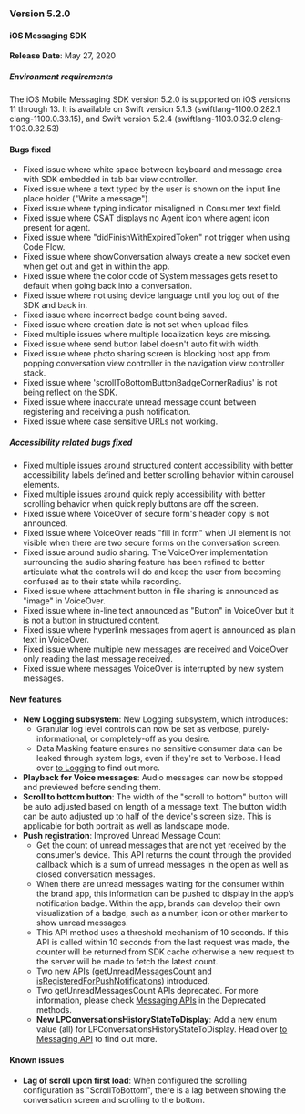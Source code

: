### Version 5.2.0
#### iOS Messaging SDK

**Release Date**: May 27, 2020

##### Environment requirements

The iOS Mobile Messaging SDK version 5.2.0 is supported on iOS versions 11 through 13. It is available on Swift version 5.1.3 (swiftlang-1100.0.282.1 clang-1100.0.33.15), and Swift version 5.2.4 (swiftlang-1103.0.32.9 clang-1103.0.32.53)

#### Bugs fixed

* Fixed issue where white space between keyboard and message area with SDK embedded in tab bar view controller.
* Fixed issue where a text typed by the user is shown on the input line place holder ("Write a message").
* Fixed issue where typing indicator misaligned in Consumer text field.
* Fixed issue where CSAT displays no Agent icon where agent icon present for agent.
* Fixed issue where "didFinishWithExpiredToken" not trigger when using Code Flow.
* Fixed issue where showConversation always create a new socket even when get out and get in within the app.
* Fixed issue where the color code of System messages gets reset to default when going back into a conversation.
* Fixed issue where not using device language until you log out of the SDK and back in.
* Fixed issue where incorrect badge count being saved.
* Fixed issue where creation date is not set when upload files.
* Fixed multiple issues where multiple localization keys are missing.
* Fixed issue where send button label doesn't auto fit with width.
* Fixed issue where photo sharing screen is blocking host app from popping conversation view controller in the navigation view controller stack.
* Fixed issue where 'scrollToBottomButtonBadgeCornerRadius' is not being reflect on the SDK.
* Fixed issue where inaccurate unread message count between registering and receiving a push notification.
* Fixed issue where case sensitive URLs not working.

##### Accessibility related bugs fixed

* Fixed multiple issues around structured content accessibility with better accessibility labels defined and better scrolling behavior within carousel elements.
* Fixed multiple issues around quick reply accessibility with better scrolling behavior when quick reply buttons are off the screen.
* Fixed issue where VoiceOver of secure form's header copy is not announced.
* Fixed issue where VoiceOver reads "fill in form" when UI element is not visible when there are two secure forms on the conversation screen.
* Fixed issue around audio sharing. The VoiceOver implementation surrounding the audio sharing feature has been refined to better articulate what the controls will do and keep the user from becoming confused as to their state while recording.
* Fixed issue where attachment button in file sharing is announced as "image" in VoiceOver.
* Fixed issue where in-line text announced as "Button" in VoiceOver but it is not a button in structured content.
* Fixed issue where hyperlink messages from agent is announced as plain text in VoiceOver.
* Fixed issue where multiple new messages are received and VoiceOver only reading the last message received.
* Fixed issue where messages VoiceOver is interrupted by new system messages.

#### New features

* **New Logging subsystem**: New Logging subsystem, which introduces:
  - Granular log level controls can now be set as verbose, purely-informational, or completely-off as you desire.
  - Data Masking feature ensures no sensitive consumer data can be leaked through system logs, even if they're set to Verbose. Head over [to Logging](mobile-app-messaging-sdk-for-ios-advanced-features-logging.html) to find out more.
* **Playback for Voice messages**: Audio messages can now be stopped and previewed before sending them.
* **Scroll to bottom button**: The width of the "scroll to bottom" button will be auto adjusted based on length of a message text. The button width can be auto adjusted up to half of the device's screen size. This is applicable for both portrait as well as landscape mode.
* **Push registration**: Improved Unread Message Count
  - Get the count of unread messages that are not yet received by the consumer's device. This API returns the count through the provided callback which is a sum of unread messages in the  open as well as closed conversation messages.
  - When there are unread messages waiting for the consumer within the brand app, this information can be pushed to display in the app’s notification badge. Within the app, brands can develop their own visualization of a badge, such as a number, icon or other marker to show unread messages.
  - This API method uses a threshold mechanism of 10 seconds. If this API is called within 10 seconds from the last request was made, the counter will be returned from SDK cache otherwise a new request to the server will be made to fetch the latest count.
  - Two new APIs ([getUnreadMessagesCount](mobile-app-messaging-sdk-for-ios-sdk-apis-messaging-api.html#getunreadmessagescount) and [isRegisteredForPushNotifications](mobile-app-messaging-sdk-for-ios-sdk-apis-messaging-api.html#isregisteredforpushnotifications)) introduced.
  - Two getUnreadMessagesCount APIs deprecated. For more information, please check [Messaging APIs](mobile-app-messaging-sdk-for-ios-sdk-apis-messaging-api.html) in the Deprecated methods.
  * **New LPConversationsHistoryStateToDisplay**: Add a new enum value (all) for LPConversationsHistoryStateToDisplay. Head over [to Messaging API](mobile-app-messaging-sdk-for-ios-sdk-apis-control-history-apis.html) to find out more.

#### Known issues

* **Lag of scroll upon first load**: When configured the scrolling configuration as "ScrollToBottom", there is a lag between showing the conversation screen and scrolling to the bottom.